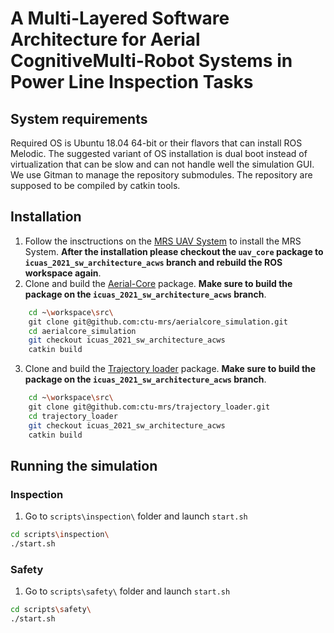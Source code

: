 # A  Multi-Layered  Software  Architecture  for  Aerial  CognitiveMulti-Robot  Systems  in  Power  Line  Inspection  Tasks

## System requirements
Required OS is Ubuntu 18.04 64-bit or their flavors that can install ROS Melodic. The suggested variant of OS installation is dual boot instead of virtualization that can be slow and can not handle well the simulation GUI. We use Gitman to manage the repository submodules. The repository are supposed to be compiled by catkin tools.

## Installation
  1. Follow the insctructions on the [MRS UAV System](https://github.com/ctu-mrs/mrs_uav_system) to install the MRS System. **After the installation please checkout the `uav_core` package to `icuas_2021_sw_architecture_acws` branch and rebuild the ROS workspace again**.
  2. Clone and build the [Aerial-Core](https://github.com/ctu-mrs/aerialcore_simulation/tree/icuas_2021_sw_architecture_acws) package. **Make sure to build the package on the `icuas_2021_sw_architecture_acws` branch**.
```bash
    cd ~\workspace\src\
    git clone git@github.com:ctu-mrs/aerialcore_simulation.git
    cd aerialcore_simulation
    git checkout icuas_2021_sw_architecture_acws
    catkin build
```
  3. Clone and build the [Trajectory loader](https://github.com/ctu-mrs/trajectory_loader/tree/icuas_2021_sw_architecture_acws) package. **Make sure to build the package on the `icuas_2021_sw_architecture_acws` branch**.
```bash
    cd ~\workspace\src\
    git clone git@github.com:ctu-mrs/trajectory_loader.git
    cd trajectory_loader
    git checkout icuas_2021_sw_architecture_acws
    catkin build
```

## Running the simulation
### Inspection
  1. Go to ```scripts\inspection\``` folder and launch ```start.sh```
```bash
cd scripts\inspection\
./start.sh
```
### Safety
  1. Go to ```scripts\safety\``` folder and launch ```start.sh```
```bash
cd scripts\safety\
./start.sh
```
